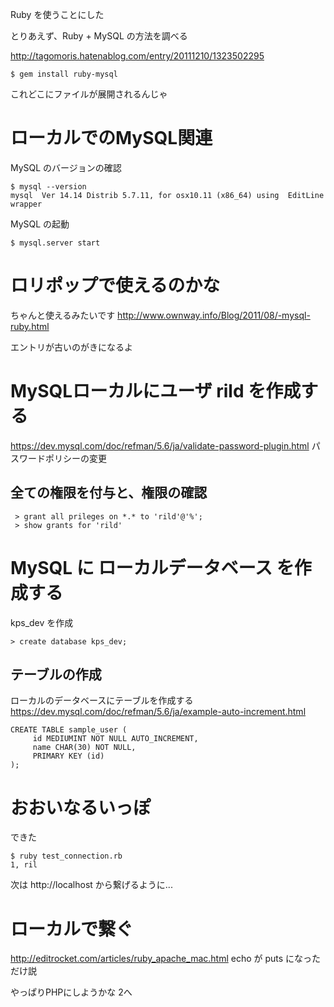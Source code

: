 Ruby を使うことにした

とりあえず、Ruby + MySQL の方法を調べる

http://tagomoris.hatenablog.com/entry/20111210/1323502295

```
$ gem install ruby-mysql
```
これどこにファイルが展開されるんじゃ

# ローカルでのMySQL関連
MySQL のバージョンの確認

```
$ mysql --version
mysql  Ver 14.14 Distrib 5.7.11, for osx10.11 (x86_64) using  EditLine wrapper
```

MySQL の起動

```
$ mysql.server start
```

# ロリポップで使えるのかな
ちゃんと使えるみたいです
http://www.ownway.info/Blog/2011/08/-mysql-ruby.html

エントリが古いのがきになるよ

# MySQLローカルにユーザ rild を作成する
https://dev.mysql.com/doc/refman/5.6/ja/validate-password-plugin.html
パスワードポリシーの変更

## 全ての権限を付与と、権限の確認
```
 > grant all prileges on *.* to 'rild'@'%';
 > show grants for 'rild'
```

# MySQL に ローカルデータベース を作成する
kps_dev を作成
```
> create database kps_dev;
```

## テーブルの作成
ローカルのデータベースにテーブルを作成する
https://dev.mysql.com/doc/refman/5.6/ja/example-auto-increment.html
```
CREATE TABLE sample_user (
     id MEDIUMINT NOT NULL AUTO_INCREMENT,
     name CHAR(30) NOT NULL,
     PRIMARY KEY (id)
);

```

# おおいなるいっぽ
できた

```
$ ruby test_connection.rb
1, ril
```

次は http://localhost から繋げるように...

# ローカルで繋ぐ
http://editrocket.com/articles/ruby_apache_mac.html
echo が puts になっただけ説

やっぱりPHPにしようかな
2へ
